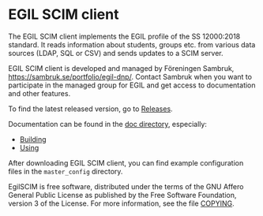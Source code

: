 # EGIL SCIM client

The EGIL SCIM client implements the EGIL profile of the SS 12000:2018
standard. It reads information about students, groups etc. from 
various data sources (LDAP, SQL or CSV) and sends updates to a SCIM server.

EGIL SCIM client is developed and managed by Föreningen Sambruk, https://sambruk.se/portfolio/egil-dnp/.
Contact Sambruk when you want to participate in the managed group for EGIL and get access to documentation and other features.

To find the latest released version, go to 
[Releases](https://github.com/Sambruk/EgilSCIM/releases).

Documentation can be found in the 
[doc directory](https://github.com/Sambruk/EgilSCIM/tree/master/doc), especially:

 * [Building](doc/BUILDING.md)
 * [Using](doc/USAGE.md)

After downloading EGIL SCIM client, you can find example configuration
files in the `master_config` directory.

EgilSCIM is free software, distributed under the terms of the GNU
Affero General Public License as published by the Free Software Foundation,
version 3 of the License.  For more information, see the file
[COPYING](COPYING).
